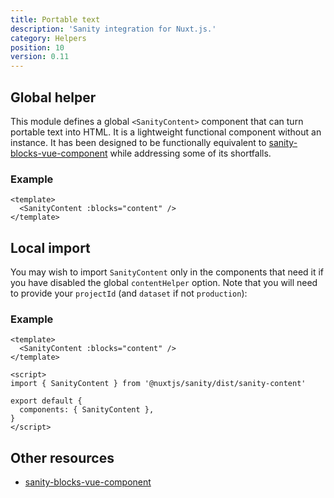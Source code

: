 ```yaml
---
title: Portable text
description: 'Sanity integration for Nuxt.js.'
category: Helpers
position: 10
version: 0.11
---
```


## Global helper

This module defines a global `<SanityContent>` component that can turn portable text into HTML. It is a lightweight functional component without an instance. It has been designed to be functionally equivalent to [sanity-blocks-vue-component](https://github.com/rdunk/sanity-blocks-vue-component) while addressing some of its shortfalls.

### Example

```vue
<template>
  <SanityContent :blocks="content" />
</template>
```

## Local import

You may wish to import `SanityContent` only in the components that need it if you have disabled the global `contentHelper` option. Note that you will need to provide your `projectId` (and `dataset` if not `production`):

### Example

```vue
<template>
  <SanityContent :blocks="content" />
</template>

<script>
import { SanityContent } from '@nuxtjs/sanity/dist/sanity-content'

export default {
  components: { SanityContent },
}
</script>
```

## Other resources

- [sanity-blocks-vue-component](https://github.com/rdunk/sanity-blocks-vue-component)
